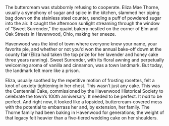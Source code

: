 The buttercream was stubbornly refusing to cooperate. Eliza Mae Thorne, usually a symphony of sugar and spice in the kitchen, slammed her piping bag down on the stainless steel counter, sending a puff of powdered sugar into the air. It caught the afternoon sunlight streaming through the window of "Sweet Surrender," the quaint bakery nestled on the corner of Elm and Oak Streets in Havenwood, Ohio, making her sneeze.

Havenwood was the kind of town where everyone knew your name, your favorite pie, and whether or not you'd won the annual bake-off down at the county fair (Eliza had taken the top prize for her lavender and honey cake three years running). Sweet Surrender, with its floral awning and perpetually welcoming aroma of vanilla and cinnamon, was a town landmark. But today, the landmark felt more like a prison.

Eliza, usually soothed by the repetitive motion of frosting rosettes, felt a knot of anxiety tightening in her chest. This wasn’t just any cake. This was the Centennial Cake, commissioned by the Havenwood Historical Society to celebrate the town’s 100th anniversary. It needed to be perfect. It *had* to be perfect. And right now, it looked like a lopsided, buttercream-covered mess with the potential to embarrass her and, by extension, her family. The Thorne family had been baking in Havenwood for generations; the weight of that legacy felt heavier than a five-tiered wedding cake on her shoulders.
